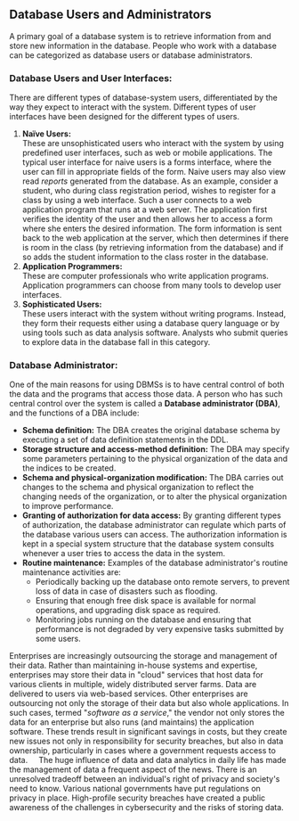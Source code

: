 ## Database Users and Administrators
A primary goal of a database system is to retrieve information from and store new information in the database. People who work with a database can be categorized as database users or database administrators.

### Database Users and User Interfaces:
There are different types of database-system users, differentiated by the way they expect to interact with the system. Different types of user interfaces have been designed for the different types of users.

1. **Naïve Users:**  
  These are unsophisticated users who interact with the system by using predefined user interfaces, such as web or mobile applications. The typical user interface for naive users is a forms interface, where the user can fill in appropriate fields of the form. Naive users may also view read *reports* generated from the database.
As an example, consider a student, who during class registration period, wishes to register for a class by using a web interface. Such a user connects to a web application program that runs at a web server. The application first verifies the identity of the user and then allows her to access a form where she enters the desired information. The form information is sent back to the web application at the server, which then determines if there is room in the class (by retrieving information from the database) and if so adds the student information to the class roster in the database.
2. **Application Programmers:**  
  These are computer professionals who write application programs. Application programmers can choose from many tools to develop user interfaces.
3. **Sophisticated Users:**  
  These users interact with the system without writing programs. Instead, they form their requests either using a database query language or by using tools such as data analysis software. Analysts who submit queries to explore data in the database fall in this category.

### Database Administrator:
One of the main reasons for using DBMSs is to have central control of both the data and the programs that access those data. A person who has such central control over the system is called a **Database administrator (DBA)**, and the functions of a DBA include:  
  - **Schema definition:** The DBA creates the original database schema by executing a set of data definition statements in the DDL.
  - **Storage structure and access-method definition:** The DBA may specify some parameters pertaining to the physical organization of the data and the indices to be created.
  - **Schema and physical-organization modification:** The DBA carries out changes to the schema and physical organization to reflect the changing needs of the organization, or to alter the physical organization to improve performance.
  - **Granting of authorization for data access:** By granting different types of authorization, the database administrator can regulate which parts of the database various users can access. The authorization information is kept in a special system structure that the database system consults whenever a user tries to access the data in the system.
  - **Routine maintenance:** Examples of the database administrator's routine maintenance activities are:
    - Periodically backing up the database onto remote servers, to prevent loss of data in case of disasters such as flooding.
    - Ensuring that enough free disk space is available for normal operations, and upgrading disk space as required.
    - Monitoring jobs running on the database and ensuring that performance is not degraded by very expensive tasks submitted by some users.

Enterprises are increasingly outsourcing the storage and management of their data. Rather than maintaining in-house systems and expertise, enterprises may store their data in "cloud" services that host data for various clients in multiple, widely distributed server farms. Data are delivered to users via web-based services. Other enterprises are outsourcing not only the storage of their data but also whole applications. In such cases, termed "*software as a service*," the vendor not only stores the data for an enterprise but also runs (and maintains) the application software. These trends result in significant savings in costs, but they create new issues not only in responsibility for security breaches, but also in data ownership, particularly in cases where a government requests access to data.
&nbsp;&nbsp;&nbsp;&nbsp;The huge influence of data and data analytics in daily life has made the management of data a frequent aspect of the news. There is an unresolved tradeoff between an individual's right of privacy and society's need to know. Various national governments have put regulations on privacy in place. High-profile security breaches have created a public awareness of the challenges in cybersecurity and the risks of storing data.

